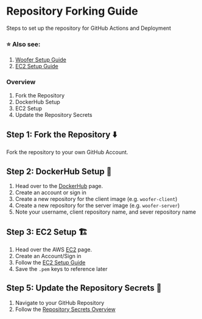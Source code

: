 # Repository Forking Guide

Steps to set up the repository for GitHub Actions and Deployment

### ⭐ Also see:

1. [Woofer Setup Guide](./WOOFER_SETUP_GUIDE.md)
2. [EC2 Setup Guide](./EC2_SETUP_WALKTHROUGH.md)

### Overview

1. Fork the Repository
2. DockerHub Setup
3. EC2 Setup
4. Update the Repository Secrets

## Step 1: Fork the Repository ⬇️

Fork the repository to your own GitHub Account.

## Step 2: DockerHub Setup 🐋

1. Head over to the [DockerHub](https://hub.docker.com/) page.
2. Create an account or sign in
3. Create a new repository for the client image (e.g. `woofer-client`)
4. Create a new repository for the server image (e.g. `woofer-server`)
5. Note your username, client repository name, and sever repository name

## Step 3: EC2 Setup 🏗️

1. Head over the AWS [EC2](https://aws.amazon.com/ec2/) page.
2. Create an Account/Sign in
3. Follow the [EC2 Setup Guide](./EC2_SETUP_WALKTHROUGH.md)
4. Save the `.pem` keys to reference later

## Step 5: Update the Repository Secrets 🤫

1. Navigate to your GitHub Repository
2. Follow the [Repository Secrets Overview](./REPOSITORY_SECRETS.md)
